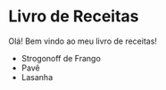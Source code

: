 # Livro de Receitas

Olá! Bem vindo ao meu livro de receitas!

- Strogonoff de Frango
- Pavê
- Lasanha
